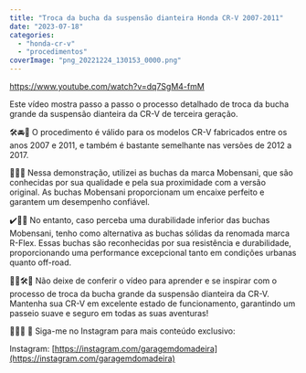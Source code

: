 ```yaml
---
title: "Troca da bucha da suspensão dianteira Honda CR-V 2007-2011"
date: "2023-07-18"
categories: 
  - "honda-cr-v"
  - "procedimentos"
coverImage: "png_20221224_130153_0000.png"
---
```


https://www.youtube.com/watch?v=dq7SgM4-fmM

Este vídeo mostra passo a passo o processo detalhado de troca da bucha grande da suspensão dianteira da CR-V de terceira geração.

<!--more-->

🛠️🚘💪 O procedimento é válido para os modelos CR-V fabricados entre os anos 2007 e 2011, e também é bastante semelhante nas versões de 2012 a 2017.

🔧📅✨ Nessa demonstração, utilizei as buchas da marca Mobensani, que são conhecidas por sua qualidade e pela sua proximidade com a versão original. As buchas Mobensani proporcionam um encaixe perfeito e garantem um desempenho confiável.

✔️🔩🔧 No entanto, caso perceba uma durabilidade inferior das buchas Mobensani, tenho como alternativa as buchas sólidas da renomada marca R-Flex. Essas buchas são reconhecidas por sua resistência e durabilidade, proporcionando uma performance excepcional tanto em condições urbanas quanto off-road.

🔄🔧🛠️💯 Não deixe de conferir o vídeo para aprender e se inspirar com o processo de troca da bucha grande da suspensão dianteira da CR-V. Mantenha sua CR-V em excelente estado de funcionamento, garantindo um passeio suave e seguro em todas as suas aventuras!

🚗💨✨ 📲 Siga-me no Instagram para mais conteúdo exclusivo:

Instagram: [https://instagram.com/garagemdomadeira](https://instagram.com/garagemdomadeira)
